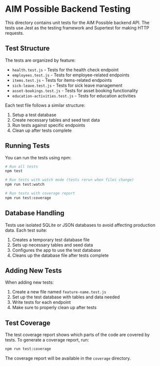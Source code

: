 # AIM Possible Backend Testing

This directory contains unit tests for the AIM Possible backend API. The tests use Jest as the testing framework and Supertest for making HTTP requests.

## Test Structure

The tests are organized by feature:

- `health.test.js` - Tests for the health check endpoint
- `employees.test.js` - Tests for employee-related endpoints
- `items.test.js` - Tests for items-related endpoints
- `sick-leave.test.js` - Tests for sick leave management
- `asset-bookings.test.js` - Tests for asset booking functionality
- `education-activities.test.js` - Tests for education activities

Each test file follows a similar structure:
1. Setup a test database
2. Create necessary tables and seed test data
3. Run tests against specific endpoints
4. Clean up after tests complete

## Running Tests

You can run the tests using npm:

```bash
# Run all tests
npm test

# Run tests with watch mode (tests rerun when files change)
npm run test:watch

# Run tests with coverage report
npm run test:coverage
```

## Database Handling

Tests use isolated SQLite or JSON databases to avoid affecting production data. Each test suite:

1. Creates a temporary test database file
2. Sets up necessary tables and seed data
3. Configures the app to use the test database
4. Cleans up the database file after tests complete

## Adding New Tests

When adding new tests:

1. Create a new file named `feature-name.test.js`
2. Set up the test database with tables and data needed
3. Write tests for each endpoint
4. Make sure to properly clean up after tests

## Test Coverage

The test coverage report shows which parts of the code are covered by tests. To generate a coverage report, run:

```bash
npm run test:coverage
```

The coverage report will be available in the `coverage` directory. 